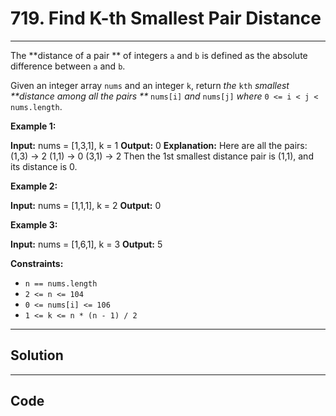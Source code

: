# 719. Find K-th Smallest Pair Distance

---

The **distance of a pair ** of integers `a` and `b` is defined as the absolute difference between `a` and `b`.

Given an integer array `nums` and an integer `k`, return _the_ `kth` _smallest **distance among all the pairs **_ `nums[i]` _and_ `nums[j]` _where_ `0 <= i < j < nums.length`.

 

**Example 1:**


**Input:** nums = [1,3,1], k = 1
**Output:** 0
**Explanation:** Here are all the pairs:
(1,3) -> 2
(1,1) -> 0
(3,1) -> 2
Then the 1st smallest distance pair is (1,1), and its distance is 0.


**Example 2:**


**Input:** nums = [1,1,1], k = 2
**Output:** 0


**Example 3:**


**Input:** nums = [1,6,1], k = 3
**Output:** 5


 

**Constraints:**

  * `n == nums.length`
  * `2 <= n <= 104`
  * `0 <= nums[i] <= 106`
  * `1 <= k <= n * (n - 1) / 2`

---

## Solution



---

## Code
```python


```